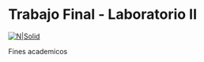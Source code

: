 # Trabajo Final - Laboratorio II

[![N|Solid](https://www.ubp.edu.ar/wp-content/themes/ubp-pmkt/img/logo-ubp.png)](https://www.ubp.edu.ar/)

Fines academicos

